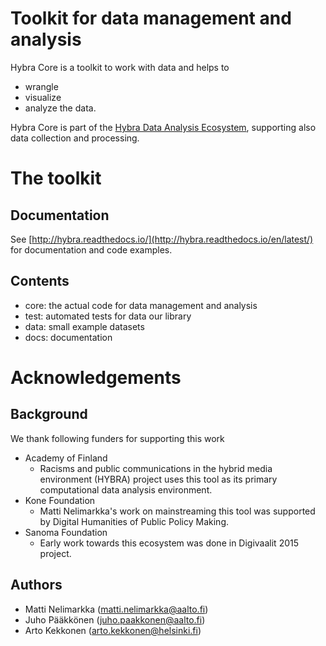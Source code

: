 # Toolkit for data management and analysis

Hybra Core is a toolkit to work with data and helps to
* wrangle
* visualize
* analyze
the data.

Hybra Core is part of the [Hybra Data Analysis Ecosystem](http://research.cs.aalto.fi/dcc/output/hybra), supporting also data collection and processing.

# The toolkit

## Documentation

See [http://hybra.readthedocs.io/](http://hybra.readthedocs.io/en/latest/) for documentation and code examples.

## Contents

* core: the actual code for data management and analysis
* test: automated tests for data our library
* data: small example datasets
* docs: documentation

# Acknowledgements

## Background

We thank following funders for supporting this work

* Academy of Finland
   * Racisms and public communications in the hybrid media environment (HYBRA) project uses this tool as its primary computational data analysis environment.
* Kone Foundation
   * Matti Nelimarkka's work on mainstreaming this tool was supported by Digital Humanities of Public Policy Making.
* Sanoma Foundation
   * Early work towards this ecosystem was done in Digivaalit 2015 project.

## Authors

* Matti Nelimarkka (matti.nelimarkka@aalto.fi)
* Juho Pääkkönen (juho.paakkonen@aalto.fi)
* Arto Kekkonen (arto.kekkonen@helsinki.fi)
